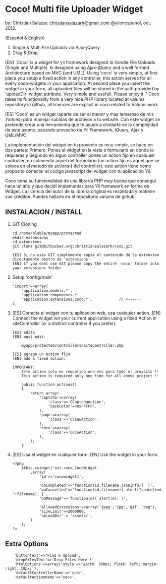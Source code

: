 Coco! Multi file Uploader Widget
================================

by: Christian Salazar. christiansalazarh@gmail.com	@yiienespanol, oct. 2012.

(Español & English)

1.	Single & Multi File Uploads via Ajax-jQuery
1.	Drag & Drop.


[EN]
'Coco' is a widget for yii framework designed to handle File Uploads (Single and Multiple). Is designed using Ajax-jQuery and a well formed Architecture based on MVC (and UML).  Using 'coco' is very simple, at first place you setup a fixed action in any controller, this action serves for all every coco-widgets in your application. At second place you insert the widget in your form, all uploaded files will be stored in the path provided by 'uploadDir' widget attribute. Very simple and usefull. Please enjoy it.
'
Coco takes its functionality from a very nice PHP library located at valums repository in github, all licences are explicit in coco related to Valums work.


[ES]
'Coco' es un widget (aparte de ser el menor y mas temeroso de mis Yorkies) para manejar subidas de archivos a tu website. Con este widget se pretende crear una herramienta que te ayude a olvidarte de la complejidad de este asunto, sacando provecho de Yii Framework, jQuery, Ajax y UML/MVC

La implementación del widget en tu proyecto es muy simple, se hace en dos partes: Primero, Pones el widget en la vista o formulario en donde lo requieras y Segundo en algun controller pones un action fijo en cualquier controller, no solamente aquel del formulario (un action fijo es aquel que se coloca en el metodo de actions() del controller), este action tiene como proposito conectar el código javascript del widget con tu aplicación Yii.

Coco toma su funcionalidad de una librería PHP muy buena que consegui hace un año y que decidí implementar para Yii framework en forma de Widget. La licencia del autor de la libreria original es respetada y matiene sus creditos. Puedes hallarlo en el repositorio valums de github.


INSTALACION / INSTALL
---------------------

1. 	GIT Cloning

		cd /home/blabla/myapp/protected
		mkdir extensions
		cd extensions
		git clone git@bitbucket.org:christiansalazarh/coco.git

		[ES] Si no usas GIT simplemente copia el contenido de la extension directamente dentro de 'extensions'
		[EN] If you dont use GIT please copy the entire 'coco' folder into your extensions folder

2.	Setup 'config/main'

		'import'=>array(
			'application.models.*',
			'application.components.*',
			'application.extensions.coco.*',			// <------
		),

3.	[ES] Conecta el widget con tu aplicación web, usa cualquier action.
	[EN] Connect the widget wit your current application using a fixed Action in siteController (or a distinct controller if you prefer).

		[ES] edita
		[EN] must edit:

			myapp/protected/controllers/SiteController.php

		[ES] agrega un action fijo
		[EN] add a fixed action:

		IMPORTANT:
			Este action solo es requerido una vez para todo el proyecto !!
			This action is required only one time for all above project !!

			public function actions()
			{
				return array(
					'captcha'=>array(
						'class'=>'CCaptchaAction',
						'backColor'=>0xFFFFFF,
					),
					'page'=>array(
						'class'=>'CViewAction',
					),
					'coco'=>array(
						'class'=>'CocoAction',
					),
				);
			}


4.	[ES] Usa el widget en cualquier form.
	[EN] Use the widget in your form.

		<?php
			$this->widget('ext.coco.CocoWidget'
				,array(
					'id'=>'cocowidget1',

					'onCompleted'=>'function(id,filename,jsoninfo){  }',
					'onCancelled'=>'function(id,filename){ alert("cancelled "+filename); }',
					'onMessage'=>'function(m){ alert(m); }',

					'allowedExtensions'=>array('jpeg','jpg','gif','png'),
					'sizeLimit'=>2000000,
					'uploadDir' = 'assets/',
				)
			);
		?>


Extra Options
-------------

		'buttonText'=>'Find & Upload',
		'dropFilesText'=>'Drop Files Here !',
		'htmlOptions'=>array('style'=>'width: 300px; float: left; margin-right: 10px;'),
		'defaultControllerName'=>'site',
		'defaultActionName'=>'coco',

